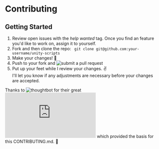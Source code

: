 # Contributing

## Getting Started
1. Review open issues with the _help wanted_ tag. Once you find an feature you'd like to work on, assign it to yourself.
2. Fork and then clone the repo:
``` git clone git@github.com:your-username/unity-scripts```
3. Make your changes! :tada:
4. Push to your fork and ![submit a pull request](https://github.com/SalvatoreTosti/unity-scripts/compare "submit a pull request")
5. Put up your feet while I review your changes.  :v:  
I'll let you know if any adjustments are necessary before your changes are accepted.

Thanks to ![thoughtbot](https://github.com/thoughtbot) for their great ![CONTRIBUTING.md](https://github.com/thoughtbot/factory_girl_rails/blob/master/CONTRIBUTING.md) which provided the basis for this CONTRIBUTING.md. :pray:
